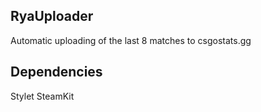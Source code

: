 ## RyaUploader

Automatic uploading of the last 8 matches to csgostats.gg

## Dependencies

Stylet
SteamKit
